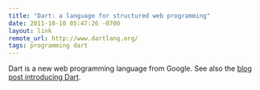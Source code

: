 ```yaml
---
title: "Dart: a language for structured web programming"
date: 2011-10-10 05:47:26 -0700
layout: link
remote_url: http://www.dartlang.org/
tags: programming dart
---
```

Dart is a new web programming language from Google. See also the [blog post introducing Dart](http://googlecode.blogspot.com/2011/10/dart-language-for-structured-web.html).
